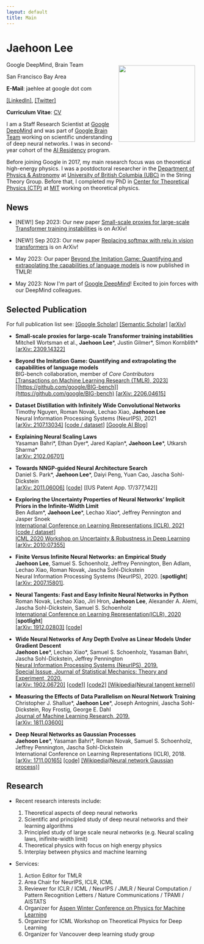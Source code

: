 ```yaml
---
layout: default
title: Main
---
```

# **Jaehoon Lee**

<img align="right" style="float:center;padding:10px;" width="200" src="/image/image.jpeg">

Google DeepMind, Brain Team

San Francisco Bay Area   

<!---

1600 Amphitheatre Parkway  
attn: jaehlee  
Mountain View, CA, 94043  

--->


**E-Mail**: jaehlee at google dot com

[[LinkedIn]](https://www.linkedin.com/in/eejaehoon), [[Twitter]](https://twitter.com/hoonkp)

**Curriculum Vitae**: [CV](https://drive.google.com/file/d/1qz_duj-900YzKf8Dkww_LIVC1PLm93LH/view?usp=sharing)


I am a Staff Research Scientist at [Google DeepMind](https://www.deepmind.com/blog/announcing-google-deepmind) and was part of [Google Brain Team](https://research.google.com/teams/brain/) working on scientific understanding of deep neural networks. 
I was in second-year cohort of the [AI Residency](https://ai.google/research/join-us/ai-residency) program. 

Before joining Google in 2017, my main research focus was on theoretical high-energy physics. 
I was a postdoctoral researcher in the [Department of Physics & Astronomy](http://www.phas.ubc.ca/) at [University of British Columbia (UBC)](http://www.ubc.ca/) in the String Theory Group. 
Before that, I completed my PhD in [Center for Theoretical Physics (CTP)](http://ctp.lns.mit.edu/) at [MIT](http://web.mit.edu/) working on theoretical physics. 


## News

* [NEW!] Sep 2023: Our new paper [Small-scale proxies for large-scale Transformer training instabilities](https://arxiv.org/abs/2309.14322) is on ArXiv! 

* [NEW!] Sep 2023: Our new paper [Replacing softmax with relu in vision transformers](https://arxiv.org/abs/2309.08586) is on ArXiv!
  
* May 2023: Our paper [Beyond the Imitation Game: Quantifying and extrapolating the capabilities of language models](https://openreview.net/forum?id=uyTL5Bvosj) is now published in TMLR! 

* May 2023: Now I'm part of [Google DeepMind](https://www.deepmind.com/blog/announcing-google-deepmind)! Excited to join forces with our DeepMind colleagues. 


<!---
* [NEW!] Dec 2022: Our paper [Fast Neural Kernel Embeddings for General Activations](https://arxiv.org/abs/2209.04121) is accepted at **NeurIPS 2022**! 


* [NEW!] June 2022: Our paper [Beyond the Imitation Game: Quantifying and extrapolating the capabilities of language models](https://arxiv.org/abs/2206.04615) is on ArXiv! Benchmark contains 204 tasksa and was contributed by 444 authors across 132 institutions. It has been already used to evluate recent large language models such as [[PALM]](https://ai.googleblog.com/2022/04/pathways-language-model-palm-scaling-to.html),[[Gopher]](https://arxiv.org/abs/2112.11446), and [[Chinchilla]](https://www.deepmind.com/publications/an-empirical-analysis-of-compute-optimal-large-language-model-training).

* Sep 2021: Our paper [Dataset Distillation with Infinitely Wide Convolutional Networks](https://arxiv.org/abs/2107.13034) is accepted at **NeurIPS 2021**!

* Feb 2021: Our new paper [Explaining Neural Scaling Laws](https://arxiv.org/abs/2102.06701) is on ArXiv! 

* Jan 2021: Our paper [Exploring the Uncertainty Properties of Neural Networks’ Implicit Priors in the Infinite-Width Limit](https://openreview.net/forum?id=MjvduJCsE4) is accepted at **ICLR 2021**!

* Jan 2021: Our paper [Dataset Meta-Learning from Kernel Ridge-Regression](https://openreview.net/forum?id=l-PrrQrK0QR) is accepted at **ICLR 2021**!


* Dec 2020: Our paper [Wide Neural Networks of Any Depth Evolve as Linear Models Under Gradient Descent
](https://arxiv.org/abs/1902.06720) is featured at [Special Issue of Journal of Statistical Mechanics: Theory and Experiment](https://iopscience.iop.org/issue/1742-5468/2020/12)


* Dec 2020: We presented our paper [Finite Versus Infinite Neural Networks: an Empirical Study](https://arxiv.org/abs/2007.15801) at **NeurIPS 2020**. Check out the [virtual conference site for pre-recorded talks.](https://neurips.cc/virtual/2020/protected/poster_ad086f59924fffe0773f8d0ca22ea712.html) [[poster@twitter]](https://twitter.com/hoonkp/status/1336885598720647168)

* Nov 2020: Our new paper [Towards NNGP-guided Neural Architecture Search](https://arxiv.org/abs/2011.06006) is on ArXiv! 

* Nov 2020: Our new paper [Dataset Meta-Learning from Kernel Ridge-Regression](https://arxiv.org/abs/2011.00050) is on ArXiv! 

* Oct 2020: Our paper [Exploring the Uncertainty Properties of Neural Networks’ Implicit Priors in the Infinite-Width Limit](https://arxiv.org/abs/2010.07355) is on ArXiv!  

* Sep 2020: Our paper [Finite Versus Infinite Neural Networks: an Empirical Study](https://arxiv.org/abs/2007.15801) is accepted at **NeurIPS 2020** as a **spotlight** presentation (280/9454 ~ 2.96%)!

* Jul 2020: Our new paper [Exploring the Uncertainty Properties of Neural Networks’ Implicit Priors in the Infinite-Width Limit](https://arxiv.org/abs/2010.07355) is accepted at **ICML 2020 Workshop on Uncertainty & Robustness in Deep Learning**.

* Apr 2020: Our paper [Neural Tangents: Fast and Easy Infinite Neural Networks in Python](https://arxiv.org/abs/1912.02803) is accpeted at **ICLR 2020** as spotlight.

* Dec 2019: Our paper [Wide Neural Networks of Any Depth Evolve as Linear Models Under Gradient Descent
](https://arxiv.org/abs/1902.06720) is accepted at **NeurIPS 2019**. We will be presenting on [Thu Dec 12th 10:45 AM -- 12:45 PM @ East Exhibition Hall B + C #175.](https://nips.cc/Conferences/2019/Schedule?showEvent=13916)

* Jul 2019: [Measuring the Effects of Data Parallelism on Neural Network Training
](http://jmlr.org/papers/volume20/18-789/18-789.pdf) is now published at JMLR!

* Jul 2019: I started a new role as research scientist at Google Research, Brain Team.

* Jul 2019: Thanks everyone who contributed and participated at the [ICML 2019 Workshop on Theoretical Physics for Deep Learning](https://sites.google.com/view/icml2019phys4dl). Talks and slides are now [available](https://sites.google.com/view/icml2019phys4dl/schedule?authuser=0).
--->

## Selected Publication

For full publication list see: [[Google Scholar]](https://scholar.google.com/citations?user=d3YhiooAAAAJ&hl=en) [[Semantic Scholar]](https://www.semanticscholar.org/author/Jaehoon-Lee/49685832) [[arXiv]](https://arxiv.org/a/lee_j_7.html) 


* **Small-scale proxies for large-scale Transformer training instabilities**  
Mitchell Wortsman et al., **Jaehoon Lee**\*, Justin Gilmer\*, Simon Kornblith\*  
[[arXiv: 2309.14322]](https://arxiv.org/abs/2309.14322)


* **Beyond the Imitation Game: Quantifying and extrapolating the capabilities of language models**  
BIG-bench collaboration, member of *Core Contributors*  
[[Transactions on Machine Learning Research (TMLR), 2023]](https://openreview.net/forum?id=uyTL5Bvosj) [[https://github.com/google/BIG-bench]](https://github.com/google/BIG-bench)
[[arXiv: 2206.04615]](https://arxiv.org/abs/2206.04615) 


* **Dataset Distillation with Infinitely Wide Convolutional Networks**  
Timothy Nguyen, Roman Novak, Lechao Xiao, **Jaehoon Lee**  
Neural Information Processing Systems (NeurIPS), 2021      
[[arXiv: 2107.13034]](https://arxiv.org/abs/2107.13034)  [[code / dataset]](https://github.com/google-research/google-research/tree/master/kip)
[[Google AI Blog]](https://ai.googleblog.com/2021/12/training-machine-learning-models-more.html)


* **Explaining Neural Scaling Laws**  
Yasaman Bahri\*, Ethan Dyer\*, Jared Kaplan\*, **Jaehoon Lee**\*, Utkarsh Sharma\*   
[[arXiv: 2102.06701]](https://arxiv.org/abs/2102.06701)


* **Towards NNGP-guided Neural Architecture Search**  
Daniel S. Park\*, **Jaehoon Lee**\*, Daiyi Peng, Yuan Cao, Jascha Sohl-Dickstein   
[[arXiv: 2011.06006]](https://arxiv.org/abs/2011.06006) [[code]](https://github.com/google-research/google-research/tree/master/nngp_nas) [[US Patent App. 17/377,142]]


* **Exploring the Uncertainty Properties of Neural Networks’ Implicit Priors in the Infinite-Width Limit**  
Ben Adlam\*, **Jaehoon Lee**\*, Lechao Xiao\*, Jeffrey Pennington and Jasper Snoek  
[International Conference on Learning Representations (ICLR), 2021](https://openreview.net/forum?id=MjvduJCsE4) [[code / dataset]](https://github.com/google-research/google-research/tree/master/infinite_uncertainty)      
[ICML 2020 Workshop on Uncertainty & Robustness in Deep Learning](http://www.gatsby.ucl.ac.uk/~balaji/udl2020/accepted-papers/UDL2020-paper-115.pdf)
[[arXiv: 2010:07355]](https://arxiv.org/abs/2010.07355)  


* **Finite Versus Infinite Neural Networks: an Empirical Study**  
**Jaehoon Lee**, Samuel S. Schoenholz, Jeffrey Pennington, Ben Adlam, Lechao Xiao, Roman Novak, Jascha Sohl-Dickstein   
Neural Information Processing Systems (NeurIPS), 2020. [**spotlight**]    
[[arXiv: 2007.15801]](https://arxiv.org/abs/2007.15801). 


* **Neural Tangents: Fast and Easy Infinite Neural Networks in Python**  
Roman Novak, Lechao Xiao, Jiri Hron, **Jaehoon Lee**, Alexander A. Alemi, Jascha Sohl-Dickstein, Samuel S. Schoenholz  
[International Conference on Learning Representation(ICLR), 2020](https://openreview.net/forum?id=SklD9yrFPS) [**spotlight**]  
[[arXiv: 1912.02803]](https://arxiv.org/abs/1912.02803) [[code]](https://github.com/google/neural-tangents)


* **Wide Neural Networks of Any Depth Evolve as Linear Models Under Gradient Descent**  
**Jaehoon Lee**\*, Lechao Xiao\*, Samuel S. Schoenholz, Yasaman Bahri, Jascha Sohl-Dickstein, Jeffrey Pennington  
[Neural Information Processing Systems (NeurIPS), 2019.](https://papers.nips.cc/paper/9063-wide-neural-networks-of-any-depth-evolve-as-linear-models-under-gradient-descent)  
[Special Isssue, Journal of Statistical Mechanics: Theory and Experiment, 2020.](https://iopscience.iop.org/article/10.1088/1742-5468/abc62b)  
[[arXiv: 1902.06720]](https://arxiv.org/abs/1902.06720) [[code1]](https://colab.research.google.com/github/google/neural-tangents/blob/master/notebooks/function_space_linearization.ipynb) [[code2]](https://colab.research.google.com/github/google/neural-tangents/blob/master/notebooks/weight_space_linearization.ipynb) [[Wikipedia(Neural tangent kernel)]](https://en.wikipedia.org/wiki/Neural_tangent_kernel) 


* **Measuring the Effects of Data Parallelism on Neural Network Training**  
Christopher J. Shallue\*, **Jaehoon Lee**\*, Joseph Antognini, Jascha Sohl-Dickstein, Roy Frostig, George E. Dahl  
[Journal of Machine Learning Research, 2019.](http://jmlr.org/papers/volume20/18-789/18-789.pdf)  
[[arXiv: 1811.03600]](https://arxiv.org/abs/1811.03600)


* **Deep Neural Networks as Gaussian Processes**  
**Jaehoon Lee**\*, Yasaman Bahri\*, Roman Novak, Samuel S. Schoenholz, Jeffrey Pennington, Jascha Sohl-Dickstein  
International Conference on Learning Representations (ICLR), 2018.  
[[arXiv: 1711.00165]](https://arxiv.org/abs/1711.00165) [[code]](https://github.com/brain-research/nngp) [[Wikipedia(Neural network Gaussian process)]](https://en.wikipedia.org/wiki/Neural_network_Gaussian_process)


<!---

* **Fast Neural Kernel Embeddings for General Activations**   
Insu Han, Amir Zandieh, **Jaehoon Lee**, Roman Novak, Lechao Xiao, Amin Karbasi. 
Neural Information Processing Systems (NeurIPS), 2022      
[arXiv: 2209.04121](https://arxiv.org/abs/2209.04121)  [[code / dataset]](https://github.com/insuhan/ntk_activations)


* **Dataset Distillation with Infinitely Wide Convolutional Networks**  
Timothy Nguyen, Roman Novak, Lechao Xiao, **Jaehoon Lee**  
Neural Information Processing Systems (NeurIPS), 2021      
[[arXiv: 2107.13034]](https://arxiv.org/abs/2107.13034)  [[code / dataset]](https://github.com/google-research/google-research/tree/master/kip)


* **Explaining Neural Scaling Laws**  
Yasaman Bahri\*, Ethan Dyer\*, Jared Kaplan\*, **Jaehoon Lee**\*, Utkarsh Sharma\*   
[[arXiv: 2102.06701]](https://arxiv.org/abs/2102.06701)


* **Towards NNGP-guided Neural Architecture Search**  
Daniel S. Park\*, **Jaehoon Lee**\*, Daiyi Peng, Yuan Cao, Jascha Sohl-Dickstein   
[[arXiv: 2011.06006]](https://arxiv.org/abs/2011.06006) [[code]](https://github.com/google-research/google-research/tree/master/nngp_nas) 


* **Dataset Meta-Learning from Kernel Ridge-Regression**  
Timothy Nguyen, Zhourong Chen, **Jaehoon Lee**  
[International Conference on Learning Representations (ICLR), 2021](https://openreview.net/forum?id=l-PrrQrK0QR)      
[[arXiv: 2011.00050]](https://arxiv.org/abs/2011.00050) 


* **Exploring the Uncertainty Properties of Neural Networks’ Implicit Priors in the Infinite-Width Limit**  
Ben Adlam\*, **Jaehoon Lee**\*, Lechao Xiao\*, Jeffrey Pennington and Jasper Snoek  
[International Conference on Learning Representations (ICLR), 2021](https://openreview.net/forum?id=MjvduJCsE4) (to appear)      
[ICML 2020 Workshop on Uncertainty & Robustness in Deep Learning](http://www.gatsby.ucl.ac.uk/~balaji/udl2020/accepted-papers/UDL2020-paper-115.pdf)
[[arXiv: 2010:07355]](https://arxiv.org/abs/2010.07355)  


* **Finite Versus Infinite Neural Networks: an Empirical Study**  
**Jaehoon Lee**, Samuel S. Schoenholz, Jeffrey Pennington, Ben Adlam, Lechao Xiao, Roman Novak, Jascha Sohl-Dickstein   
Neural Information Processing Systems (NeurIPS), 2020. [**spotlight**]    
[[arXiv: 2007.15801]](https://arxiv.org/abs/2007.15801). 


* **On the infinite width limit of neural networks with a standard parameterization**  
Jascha Sohl-Dickstein, Roman Novak, Samuel S. Schoenholz, **Jaehoon Lee**  
[[arXiv: 2001.07301]](https://arxiv.org/abs/2001.07301)

* **Neural Tangents: Fast and Easy Infinite Neural Networks in Python**  
Roman Novak, Lechao Xiao, Jiri Hron, **Jaehoon Lee**, Alexander A. Alemi, Jascha Sohl-Dickstein, Samuel S. Schoenholz 
[International Conference on Learning Representation(ICLR), 2020](https://openreview.net/forum?id=SklD9yrFPS) [**spotlight**]  
[[arXiv: 1912.02803]](https://arxiv.org/abs/1912.02803) [[code]](https://github.com/google/neural-tangents)

* **On Empirical Comparisons of Optimizers for Deep Learning**  
Dami Choi, Christopher J. Shallue, Zachary Nado, **Jaehoon Lee**, Chris J. Maddison, George E. Dahl  
[[arXiv: 1910.05446]](https://arxiv.org/abs/1910.05446)

* **Wide Neural Networks of Any Depth Evolve as Linear Models Under Gradient Descent**  
**Jaehoon Lee**\*, Lechao Xiao\*, Samuel S. Schoenholz, Yasaman Bahri, Jascha Sohl-Dickstein, Jeffrey Pennington  
[Neural Information Processing Systems (NeurIPS), 2019.](https://papers.nips.cc/paper/9063-wide-neural-networks-of-any-depth-evolve-as-linear-models-under-gradient-descent)  
[Special Isssue, Journal of Statistical Mechanics: Theory and Experiment, 2020.](https://iopscience.iop.org/article/10.1088/1742-5468/abc62b)  
[[arXiv: 1902.06720]](https://arxiv.org/abs/1902.06720) [[code1]](https://colab.research.google.com/github/google/neural-tangents/blob/master/notebooks/function_space_linearization.ipynb) [[code2]](https://colab.research.google.com/github/google/neural-tangents/blob/master/notebooks/weight_space_linearization.ipynb) [[Wikipedia(Neural tangent kernel)]](https://en.wikipedia.org/wiki/Neural_tangent_kernel) 


* **Measuring the Effects of Data Parallelism on Neural Network Training**  
Christopher J. Shallue\*, **Jaehoon Lee**\*, Joseph Antognini, Jascha Sohl-Dickstein, Roy Frostig, George E. Dahl  
[Journal of Machine Learning Research, 2019.](http://jmlr.org/papers/volume20/18-789/18-789.pdf)  
[[arXiv: 1811.03600]](https://arxiv.org/abs/1811.03600)

* **Bayesian Deep Convolutional Networks with Many Channels are Gaussian Processes**  
Roman Novak\*, Lechao Xiao\*, **Jaehoon Lee**&, Yasaman Bahri&, Greg Yang, Daniel A. Abolafia, Jeffrey Pennington, Jascha Sohl-Dickstein  
International Conference on Learning Representations (ICLR), 2019.  
[[arXiv: 1810.05148]](https://arxiv.org/abs/1810.05148)


* **Deep Neural Networks as Gaussian Processes**  
**Jaehoon Lee**\*, Yasaman Bahri\*, Roman Novak, Samuel S. Schoenholz, Jeffrey Pennington, Jascha Sohl-Dickstein  
International Conference on Learning Representations (ICLR), 2018.  
[[arXiv: 1711.00165]](https://arxiv.org/abs/1711.00165) [[code]](https://github.com/brain-research/nngp) [[Wikipedia(Neural network Gaussian process)]](https://en.wikipedia.org/wiki/Neural_network_Gaussian_process)

* **3d N=2 minimal SCFTs from Wrapped M5-branes**  
Jin-Beom Bae\*, Dongmin Gang\*, **Jaehoon Lee**\*  
Journal of High Energy Physics (JHEP), 2017.  
[[arXiv: 1610.09259]](https://arxiv.org/abs/1610.09259)

* **Linking dynamical heterogeneity to static amorphous order**  
Patrick Charbonneau\*, Ethan Dyer\*, **Jaehoon Lee**\*, Sho Yaida\*  
Journal of Statistical Mechanics: Theory and Experiment, 2016.  
[[arXiv: 1309.5085]](https://arxiv.org/abs/1309.5085)

* **Entanglement entropy from one-point functions in holographic states**  
Matthew J. S. Beach\*, **Jaehoon Lee**\*, Charles Rabideau\*, Mark Van Raamsdonk\*  
Journal of High Energy Physics (JHEP), 2016.  
[[arXiv: 1604.05308]](https://arxiv.org/abs/1604.05308)

* **Studies of superconformal field theories using GLSM and conformal bootstrap**  
**Jaehoon Lee**  
PhD Thesis, Massachusetts Institute of Technology  
[[Thesis]](https://dspace.mit.edu/handle/1721.1/99308)

* **Glassy slowdown and replica-symmetry-breaking instantons**  
Allan Adams\*, Tarek Anous\*, **Jaehoon Lee**\*, Sho Yaida\*  
Physical Review E (PRE), 2015.  
[[arXiv: 1406.1498]](https://arxiv.org/abs/1406.1498)

* **Exact Correlators of BPS Operators from the 3d Superconformal Bootstrap**  
Shai M. Chester\*, **Jaehoon Lee**\*, Silviu S. Pufu\*, Ran Yacoby\*   
Journal of High Energy Physics (JHEP), 2015.  
[[arXiv: 1412.0334]](https://arxiv.org/abs/1412.0334)

* **The N=8 Superconformal Bootstrap in Three Dimensions**  
Shai M. Chester\*, **Jaehoon Lee**\*, Silviu S. Pufu\*, Ran Yacoby\*  
Journal of High Energy Physics (JHEP), 2014.  
[[arXiv: 1406.4814]](https://arxiv.org/abs/1406.4814)

* **Algebra of Majorana Doubling**  
**Jaehoon Lee**\*, Frank Wilczek\*  
Physics Review Letters (PRL), 2013.  
[[arXiv: 1307.3245]](https://arxiv.org/abs/1307.3245)

* **GLSMs for non-Kahler Geometries**  
Allan Adams\*, Ethan Dyer\*, **Jaehoon Lee**\*  
Journal of High Energy Physics (JHEP), 2013.  
[[arXiv: 1206.5815]](https://arxiv.org/abs/1206.5815)
--->


## Research

* Recent research interests include:
  1. Theoretical aspects of deep neural networks
  2. Scientific and principled study of deep neural networks and their learning algorithms
  3. Principled study of large scale neural networks (e.g. Neural scaling laws, inifinite-width limit)
  4. Theoretical physics with focus on high energy physics
  5. Interplay between physics and machine learning

  

* Services:
  1. Action Editor for TMLR
  2. Area Chair for NeurIPS, ICLR, ICML
  3. Reviewer for ICLR / ICML / NeurIPS / JMLR / Neural Computation / Pattern Recognition Letters / Nature Communications / TPAMI / AISTATS
  4. Organizer for [Aspen Winter Conference on Physics for Machine Learning](https://sites.google.com/corp/view/phys4ml/)
  5. Organizer for ICML Workshop on Theoretical Physics for Deep Learning
  6. Organizer for Vancouver deep learning study group
